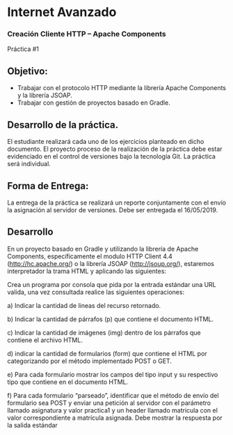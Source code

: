 # Internet Avanzado
### Creación Cliente HTTP – Apache Components
Práctica #1
## Objetivo:
* Trabajar con el protocolo HTTP mediante la librería Apache Components y la
librería JSOAP.
* Trabajar con gestión de proyectos basado en Gradle.
## Desarrollo de la práctica.
El estudiante realizará cada uno de los ejercicios planteado en dicho
documento. El proyecto proceso de la realización de la práctica debe estar
evidenciado en el control de versiones bajo la tecnología Git. La práctica será
individual.
## Forma de Entrega:
La entrega de la práctica se realizará un reporte conjuntamente con el envío la
asignación al servidor de versiones. Debe ser entregada el 16/05/2019.

## Desarrollo
En un proyecto basado en Gradle y utilizando la librería de Apache
Components, específicamente el modulo HTTP Client 4.4
(http://hc.apache.org/) o la librería JSOAP (http://jsoup.org/), estaremos
interpretador la trama HTML y aplicando las siguientes:

Crea un programa por consola que pida por la entrada estándar una URL
valida, una vez consultada realice las siguientes operaciones:

a) Indicar la cantidad de lineas del recurso retornado.

b) Indicar la cantidad de párrafos (p) que contiene el documento HTML.

c) Indicar la cantidad de imágenes (img) dentro de los párrafos que
contiene el archivo HTML.

d) indicar la cantidad de formularios (form) que contiene el HTML por
categorizando por el método implementado POST o GET.

e) Para cada formulario mostrar los campos del tipo input y su
respectivo tipo que contiene en el documento HTML.

f) Para cada formulario “parseado”, identificar que el método de envío
del formulario sea POST y enviar una petición al servidor con el
parámetro llamado asignatura y valor practica1 y un header llamado
matricula con el valor correspondiente a matrícula asignada. Debe
mostrar la respuesta por la salida estándar
